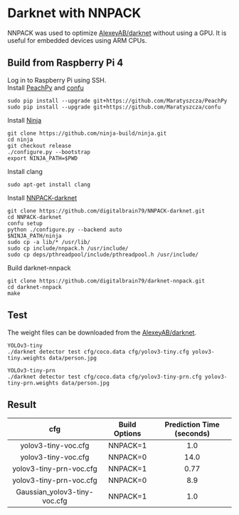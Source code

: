# Darknet with NNPACK
NNPACK was used to optimize [AlexeyAB/darknet](https://github.com/AlexeyAB/darknet) without using a GPU. It is useful for embedded devices using ARM CPUs.

## Build from Raspberry Pi 4
Log in to Raspberry Pi using SSH.<br/>
Install [PeachPy](https://github.com/Maratyszcza/PeachPy) and [confu](https://github.com/Maratyszcza/confu)
```
sudo pip install --upgrade git+https://github.com/Maratyszcza/PeachPy
sudo pip install --upgrade git+https://github.com/Maratyszcza/confu
```
Install [Ninja](https://ninja-build.org/)
```
git clone https://github.com/ninja-build/ninja.git
cd ninja
git checkout release
./configure.py --bootstrap
export NINJA_PATH=$PWD
```
Install clang
```
sudo apt-get install clang
```
Install [NNPACK-darknet](https://github.com/digitalbrain79/NNPACK-darknet.git)
```
git clone https://github.com/digitalbrain79/NNPACK-darknet.git
cd NNPACK-darknet
confu setup
python ./configure.py --backend auto
$NINJA_PATH/ninja
sudo cp -a lib/* /usr/lib/
sudo cp include/nnpack.h /usr/include/
sudo cp deps/pthreadpool/include/pthreadpool.h /usr/include/
```
Build darknet-nnpack
```
git clone https://github.com/digitalbrain79/darknet-nnpack.git
cd darknet-nnpack
make
```

## Test
The weight files can be downloaded from the [AlexeyAB/darknet](https://github.com/AlexeyAB/darknet).
```
YOLOv3-tiny
./darknet detector test cfg/coco.data cfg/yolov3-tiny.cfg yolov3-tiny.weights data/person.jpg
```
```
YOLOv3-tiny-prn
./darknet detector test cfg/coco.data cfg/yolov3-tiny-prn.cfg yolov3-tiny-prn.weights data/person.jpg
```
## Result
cfg | Build Options | Prediction Time (seconds)
:-:|:-:|:-:
yolov3-tiny-voc.cfg | NNPACK=1 | 1.0
yolov3-tiny-voc.cfg | NNPACK=0 | 14.0
yolov3-tiny-prn-voc.cfg | NNPACK=1 | 0.77
yolov3-tiny-prn-voc.cfg | NNPACK=0 | 8.9
Gaussian_yolov3-tiny-voc.cfg | NNPACK=1 | 1.0